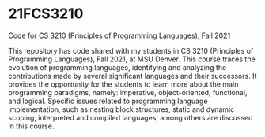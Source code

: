 # 21FCS3210
Code for CS 3210 (Principles of Programming Languages), Fall 2021

This repository has code shared with my students in CS 3210 (Principles of Programming Languages), Fall 2021, at MSU Denver. This course traces the evolution of programming languages, identifying and analyzing the contributions made by several significant languages and their successors. It provides the opportunity for the students to learn more about the main programming paradigms, namely: imperative, object-oriented, functional, and logical. Specific issues related to programming language implementation, such as nesting block structures, static and dynamic scoping, interpreted and compiled languages, among others are discussed in this course.
